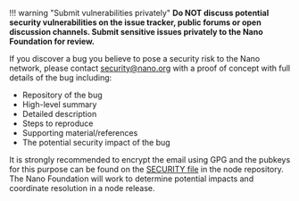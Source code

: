 !!! warning "Submit vulnerabilities privately"
	**Do NOT discuss potential security vulnerabilities on the issue tracker, public forums or open discussion channels. Submit sensitive issues privately to the Nano Foundation for review.**

If you discover a bug you believe to pose a security risk to the Nano network, please contact security@nano.org with a proof of concept with full details of the bug including:

* Repository of the bug
* High-level summary
* Detailed description
* Steps to reproduce
* Supporting material/references
* The potential security impact of the bug

It is strongly recommended to encrypt the email using GPG and the pubkeys for this purpose can be found on the [SECURITY file](https://github.com/nanocurrency/nano-node/blob/develop/SECURITY.md) in the node repository. The Nano Foundation will work to determine potential impacts and coordinate resolution in a node release.